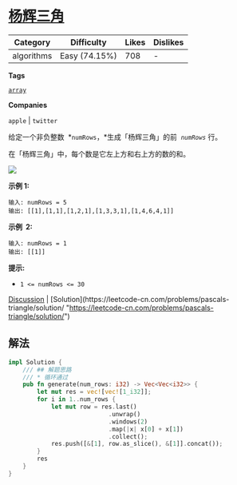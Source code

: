 # [杨辉三角](https://leetcode-cn.com/problems/pascals-triangle/description/ "https://leetcode-cn.com/problems/pascals-triangle/description/")

| Category   | Difficulty    | Likes | Dislikes |
| ---------- | ------------- | ----- | -------- |
| algorithms | Easy (74.15%) | 708   | -        |

**Tags**

[`array`](https://leetcode.com/tag/array "https://leetcode.com/tag/array")

**Companies**

`apple` | `twitter`

给定一个非负整数  *`numRows`，*生成「杨辉三角」的前  *`numRows`* 行。

在「杨辉三角」中，每个数是它左上方和右上方的数的和。

![](https://pic.leetcode-cn.com/1626927345-DZmfxB-PascalTriangleAnimated2.gif)

**示例 1:**

```
输入: numRows = 5
输出: [[1],[1,1],[1,2,1],[1,3,3,1],[1,4,6,4,1]]
```

**示例  2:**

```
输入: numRows = 1
输出: [[1]]
```

**提示:**

- `1 <= numRows <= 30`

[Discussion](https://leetcode-cn.com/problems/pascals-triangle/comments/ "https://leetcode-cn.com/problems/pascals-triangle/comments/") | [Solution](https://leetcode-cn.com/problems/pascals-triangle/solution/ "https://leetcode-cn.com/problems/pascals-triangle/solution/")

## 解法

```rust
impl Solution {
    /// ## 解题思路
    /// * 循环通过
    pub fn generate(num_rows: i32) -> Vec<Vec<i32>> {
        let mut res = vec![vec![1_i32]];
        for i in 1..num_rows {
            let mut row = res.last()
                            .unwrap()
                            .windows(2)
                            .map(|x| x[0] + x[1])
                            .collect();
            res.push([&[1], row.as_slice(), &[1]].concat());
        }
        res
    }
}
```
